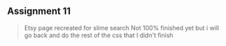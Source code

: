 ## Assignment 11

> Etsy page recreated for slime search
> Not 100% finished yet but i will go back and do the rest of the css that I didn't finish
